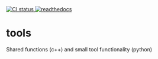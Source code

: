 <!--
SPDX-FileCopyrightText: 2022 Peter Urban, Ghent University

SPDX-License-Identifier: CC0-1.0
-->
<a href="https://github.com/themachinethatgoesping/tools/actions/workflows/meson_ci.yml">
  <img src="https://github.com/themachinethatgoesping/tools/actions/workflows/meson_ci.yml/badge.svg" alt='CI status'/>
</a>

<a href="https://themachinethatgoesping.readthedocs.io/projects/tools/">
  <img src="https://readthedocs.org/projects/themachinethatgoespingtools/badge/?version=latest&style" alt='readthedocs'/>
</a>

# tools
Shared functions (c++) and small tool functionality (python)
